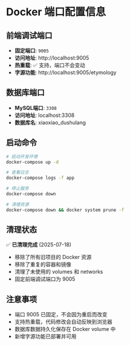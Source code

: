 # Docker 端口配置信息

## 前端调试端口
- **固定端口**: `9005`
- **访问地址**: http://localhost:9005
- **热重载**: ✅ 支持，端口不会变动
- **字源功能**: http://localhost:9005/etymology

## 数据库端口
- **MySQL端口**: `3308`
- **访问地址**: localhost:3308
- **数据库名**: xiaoxiao_dushulang

## 启动命令
```bash
# 启动开发环境
docker-compose up -d

# 查看日志
docker-compose logs -f app

# 停止服务
docker-compose down

# 清理资源
docker-compose down && docker system prune -f
```

## 清理状态
✅ **已清理完成** (2025-07-18)
- 移除了所有旧项目的 Docker 资源
- 移除了重复的容器和镜像
- 清理了未使用的 volumes 和 networks
- 固定前端调试端口为 9005

## 注意事项
- 端口 9005 已固定，不会因为重启而改变
- 支持热重载，代码修改会自动反映到浏览器
- 数据库数据持久化保存在 Docker volume 中
- 新增字源功能已部署并可用